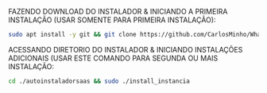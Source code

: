 FAZENDO DOWNLOAD DO INSTALADOR & INICIANDO A PRIMEIRA INSTALAÇÃO (USAR SOMENTE PARA PRIMEIRA INSTALAÇÃO):

```bash
sudo apt install -y git && git clone https://github.com/CarlosMinho/Whaticket2.0.git && sudo chmod -R 777 autoinstaladorsaas && cd autoinstaladorsaas && sudo ./install_primaria
```

ACESSANDO DIRETORIO DO INSTALADOR & INICIANDO INSTALAÇÕES ADICIONAIS (USAR ESTE COMANDO PARA SEGUNDA OU MAIS INSTALAÇÃO:
```bash
cd ./autoinstaladorsaas && sudo ./install_instancia
```

